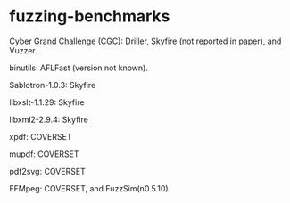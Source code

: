 # fuzzing-benchmarks

Cyber Grand Challenge (CGC): Driller, Skyfire (not reported in paper), and Vuzzer.

binutils: AFLFast (version not known).

Sablotron-1.0.3: Skyfire

libxslt-1.1.29: Skyfire

libxml2-2.9.4: Skyfire

xpdf: COVERSET

mupdf: COVERSET

pdf2svg: COVERSET

FFMpeg: COVERSET, and FuzzSim(n0.5.10)
